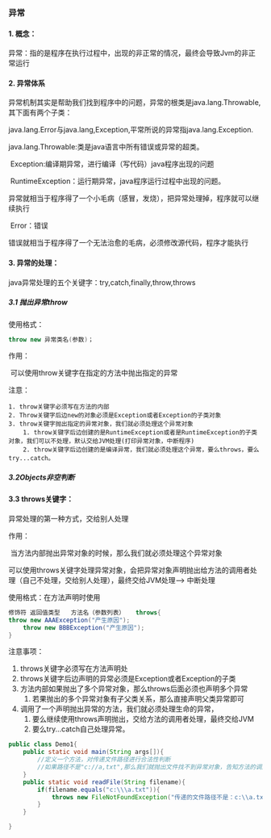 ### 异常

#### 1. 概念：

异常：指的是程序在执行过程中，出现的非正常的情况，最终会导致Jvm的非正常运行

#### 2. 异常体系

异常机制其实是帮助我们找到程序中的问题，异常的根类是java.lang.Throwable,其下面有两个子类：

java.lang.Error与java.lang,Exception,平常所说的异常指java.lang.Exception.

java.lang.Throwable:类是java语言中所有错误或异常的超类。

​	Exception:编译期异常，进行编译（写代码）java程序出现的问题

​		RuntimeException：运行期异常，java程序运行过程中出现的问题。

​			异常就相当于程序得了一个小毛病（感冒，发烧），把异常处理掉，程序就可以继续执行

​	Error：错误

​			错误就相当于程序得了一个无法治愈的毛病，必须修改源代码，程序才能执行

#### 3. 异常的处理：

java异常处理的五个关键字：try,catch,finally,throw,throws

##### 3.1 抛出异常throw

使用格式：

```java
throw new 异常类名(参数)；
```

作用：

​	可以使用throw关键字在指定的方法中抛出指定的异常

注意：

	1. throw关键字必须写在方法的内部
 	2. Throw关键字后边new的对象必须是Exception或者Exception的子类对象
 	3. throw关键字抛出指定的异常对象，我们就必须处理这个异常对象
      	1. throw关键字后边创建的是RuntimeException或者是RuntimeException的子类对象，我们可以不处理，默认交给JVM处理(打印异常对象，中断程序)
      	2. throw关键字后边创建的是编译异常，我们就必须处理这个异常，要么throws，要么try...catch。

#####  3.2Objects非空判断



#### 3.3 throws关键字：

异常处理的第一种方式，交给别人处理

作用：

​	当方法内部抛出异常对象的时候，那么我们就必须处理这个异常对象

​	可以使用throws关键字处理异常对象，会把异常对象声明抛出给方法的调用者处理（自己不处理，交给别人处理），最终交给JVM处理--> 中断处理

使用格式：在方法声明时使用

```java
修饰符	返回值类型	方法名（参数列表）	throws{
throw new AAAException("产生原因");
    throw new BBBException("产生原因");
}

```

注意事项：

1. throws关键字必须写在方法声明处
2. throws关键字后边声明的异常必须是Exception或者Exception的子类
3. 方法内部如果抛出了多个异常对象，那么throws后面必须也声明多个异常
   1. 若果抛出的多个异常对象有子父类关系，那么直接声明父类异常即可
4. 调用了一个声明抛出异常的方法，我们就必须处理生命的异常，
   1. 要么继续使用throws声明抛出，交给方法的调用者处理，最终交给JVM
   2. 要么try...catch自己处理异常。

```java
public class Demo1{
    public static void main(String args[]){
        //定义一个方法，对传递文件路径进行合法性判断
        //如果路径不是"c://a,txt",那么我们就抛出文件找不到异常对象，告知方法的调用者
    }
    public static void readFile(String filename){
        if(filename.equals("c:\\\a.txt")){
            throws new FileNotFoundException("传递的文件路径不是：c:\\a.txt");
        }
    }

}
```

